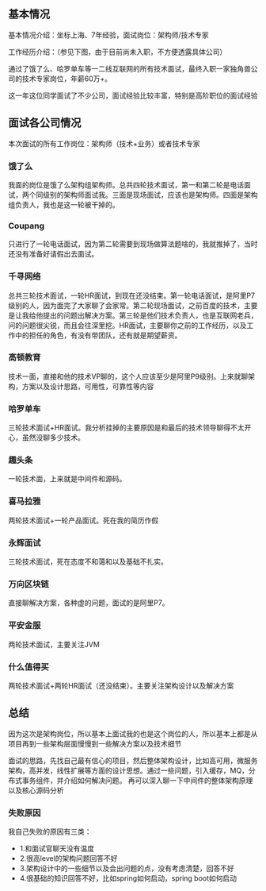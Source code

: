 ## 基本情况
基本情况介绍：坐标上海、7年经验，面试岗位：架构师/技术专家

工作经历介绍：（参见下图，由于目前尚未入职，不方便透露具体公司）

通过了饿了么、哈罗单车等一二线互联网的所有技术面试，最终入职一家独角兽公司的技术专家岗位，年薪60万+。

这一年这位同学面试了不少公司，面试经验比较丰富，特别是高阶职位的面试经验

## 面试各公司情况
本次面试的所有工作岗位：架构师（技术+业务）或者技术专家

### 饿了么

我面的岗位是饿了么架构组架构师。总共四轮技术面试，第一和第二轮是电话面试，两个同级别的架构师面试我。三面是现场面试，应该也是架构师。四面是架构组负责人，我也是这一轮被干掉的。

### Coupang

只进行了一轮电话面试，因为第二轮需要到现场做算法题啥的，我就推掉了，当时还没有准备好请假出去面试。

### 千寻网络

总共三轮技术面试，一轮HR面试，到现在还没结束。第一轮电话面试，是阿里P7级别的人，因为面完了大家聊了会家常。第二轮现场面试，之前百度的技术，主要是让我给他提出的问题出解决方案。第三轮是他们技术负责人，也是互联网老兵，问的问题很尖锐，而且会往深里挖。HR面试，主要聊你之前的工作经历，以及工作中的担任的角色，有没有带团队，还有就是期望薪资。

### 高顿教育

技术一面，直接和他的技术VP聊的，这个人应该至少是阿里P9级别。上来就聊架构，方案以及设计思路，可用性，可靠性等内容

### 哈罗单车

三轮技术面试+HR面试。我分析挂掉的主要原因是和最后的技术领导聊得不太开心，虽然没聊多少技术。

### 趣头条

一轮技术面，上来就是中间件和源码。

### 喜马拉雅

两轮技术面试+一轮产品面试。死在我的简历作假

### 永辉面试

三轮技术面试，死在态度不和蔼和以及基础不扎实。

### 万向区块链

直接聊解决方案，各种虚的问题，面试的是阿里P7。

### 平安金服

两轮技术面试，主要关注JVM

### 什么值得买

两轮技术面试+两轮HR面试（还没结束）。主要关注架构设计以及解决方案

## 总结

因为这次是架构岗位，所以基本上面试我的也是这个岗位的人，所以基本上都是从项目再到一些架构层面慢慢到一些解决方案以及技术细节


面试的思路，先找自己最有信心的项目，然后整体架构设计，比如高可用，微服务架构，高并发，线性扩展等方面的设计思想。通过一些问题，引入缓存，MQ，分布式事务组件，并介绍如何解决问题。
再可以深入聊一下中间件的整体架构原理以及核心源码分析

### 失败原因

我自己失败的原因有三类：
* 1.和面试官聊天没有温度
* 2.很高level的架构问题回答不好
* 3.架构设计中的一些细节以及会出问题的点，没有考虑清楚，回答不好
* 4.很基础的知识回答不好，比如spring如何启动，spring boot如何启动
